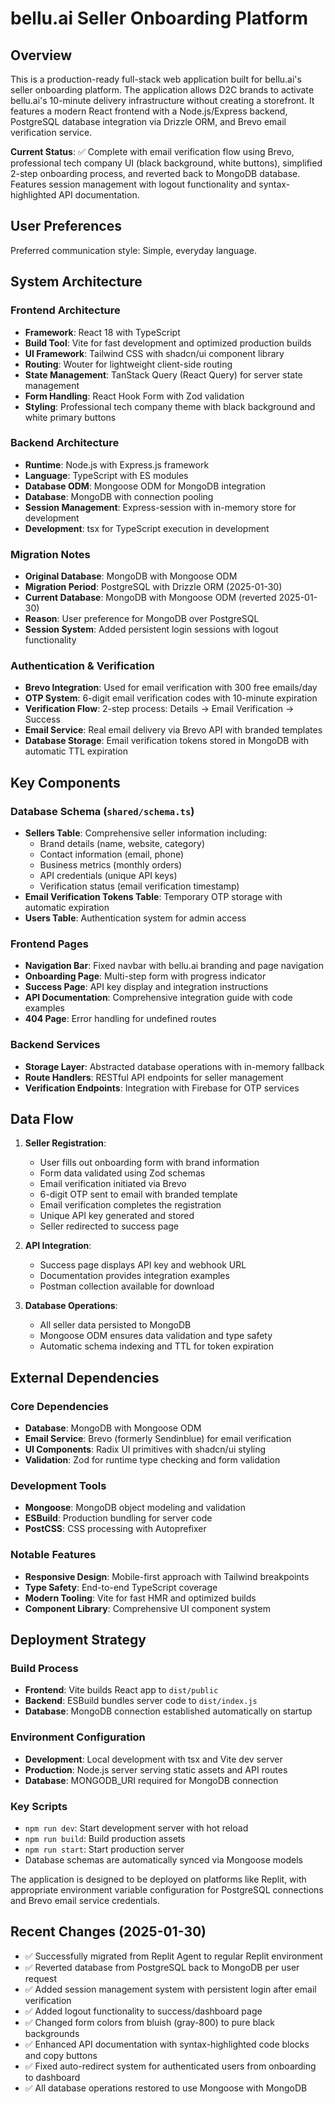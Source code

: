 # bellu.ai Seller Onboarding Platform

## Overview

This is a production-ready full-stack web application built for bellu.ai's seller onboarding platform. The application allows D2C brands to activate bellu.ai's 10-minute delivery infrastructure without creating a storefront. It features a modern React frontend with a Node.js/Express backend, PostgreSQL database integration via Drizzle ORM, and Brevo email verification service.

**Current Status**: ✅ Complete with email verification flow using Brevo, professional tech company UI (black background, white buttons), simplified 2-step onboarding process, and reverted back to MongoDB database. Features session management with logout functionality and syntax-highlighted API documentation.

## User Preferences

Preferred communication style: Simple, everyday language.

## System Architecture

### Frontend Architecture
- **Framework**: React 18 with TypeScript
- **Build Tool**: Vite for fast development and optimized production builds
- **UI Framework**: Tailwind CSS with shadcn/ui component library
- **Routing**: Wouter for lightweight client-side routing
- **State Management**: TanStack Query (React Query) for server state management
- **Form Handling**: React Hook Form with Zod validation
- **Styling**: Professional tech company theme with black background and white primary buttons

### Backend Architecture
- **Runtime**: Node.js with Express.js framework
- **Language**: TypeScript with ES modules
- **Database ODM**: Mongoose ODM for MongoDB integration
- **Database**: MongoDB with connection pooling
- **Session Management**: Express-session with in-memory store for development  
- **Development**: tsx for TypeScript execution in development

### Migration Notes
- **Original Database**: MongoDB with Mongoose ODM
- **Migration Period**: PostgreSQL with Drizzle ORM (2025-01-30)
- **Current Database**: MongoDB with Mongoose ODM (reverted 2025-01-30)
- **Reason**: User preference for MongoDB over PostgreSQL
- **Session System**: Added persistent login sessions with logout functionality

### Authentication & Verification
- **Brevo Integration**: Used for email verification with 300 free emails/day
- **OTP System**: 6-digit email verification codes with 10-minute expiration
- **Verification Flow**: 2-step process: Details → Email Verification → Success
- **Email Service**: Real email delivery via Brevo API with branded templates
- **Database Storage**: Email verification tokens stored in MongoDB with automatic TTL expiration

## Key Components

### Database Schema (`shared/schema.ts`)
- **Sellers Table**: Comprehensive seller information including:
  - Brand details (name, website, category)
  - Contact information (email, phone)
  - Business metrics (monthly orders)
  - API credentials (unique API keys)
  - Verification status (email verification timestamp)
- **Email Verification Tokens Table**: Temporary OTP storage with automatic expiration
- **Users Table**: Authentication system for admin access

### Frontend Pages
- **Navigation Bar**: Fixed navbar with bellu.ai branding and page navigation
- **Onboarding Page**: Multi-step form with progress indicator
- **Success Page**: API key display and integration instructions
- **API Documentation**: Comprehensive integration guide with code examples
- **404 Page**: Error handling for undefined routes

### Backend Services
- **Storage Layer**: Abstracted database operations with in-memory fallback
- **Route Handlers**: RESTful API endpoints for seller management
- **Verification Endpoints**: Integration with Firebase for OTP services

## Data Flow

1. **Seller Registration**:
   - User fills out onboarding form with brand information
   - Form data validated using Zod schemas
   - Email verification initiated via Brevo
   - 6-digit OTP sent to email with branded template
   - Email verification completes the registration
   - Unique API key generated and stored
   - Seller redirected to success page

2. **API Integration**:
   - Success page displays API key and webhook URL
   - Documentation provides integration examples
   - Postman collection available for download

3. **Database Operations**:
   - All seller data persisted to MongoDB
   - Mongoose ODM ensures data validation and type safety
   - Automatic schema indexing and TTL for token expiration

## External Dependencies

### Core Dependencies
- **Database**: MongoDB with Mongoose ODM
- **Email Service**: Brevo (formerly Sendinblue) for email verification
- **UI Components**: Radix UI primitives with shadcn/ui styling
- **Validation**: Zod for runtime type checking and form validation

### Development Tools
- **Mongoose**: MongoDB object modeling and validation
- **ESBuild**: Production bundling for server code
- **PostCSS**: CSS processing with Autoprefixer

### Notable Features
- **Responsive Design**: Mobile-first approach with Tailwind breakpoints
- **Type Safety**: End-to-end TypeScript coverage
- **Modern Tooling**: Vite for fast HMR and optimized builds
- **Component Library**: Comprehensive UI component system

## Deployment Strategy

### Build Process
- **Frontend**: Vite builds React app to `dist/public`
- **Backend**: ESBuild bundles server code to `dist/index.js`
- **Database**: MongoDB connection established automatically on startup

### Environment Configuration
- **Development**: Local development with tsx and Vite dev server
- **Production**: Node.js server serving static assets and API routes
- **Database**: MONGODB_URI required for MongoDB connection

### Key Scripts
- `npm run dev`: Start development server with hot reload
- `npm run build`: Build production assets
- `npm run start`: Start production server
- Database schemas are automatically synced via Mongoose models

The application is designed to be deployed on platforms like Replit, with appropriate environment variable configuration for PostgreSQL connections and Brevo email service credentials.

## Recent Changes (2025-01-30)
- ✅ Successfully migrated from Replit Agent to regular Replit environment
- ✅ Reverted database from PostgreSQL back to MongoDB per user request
- ✅ Added session management system with persistent login after email verification
- ✅ Added logout functionality to success/dashboard page
- ✅ Changed form colors from bluish (gray-800) to pure black backgrounds
- ✅ Enhanced API documentation with syntax-highlighted code blocks and copy buttons
- ✅ Fixed auto-redirect system for authenticated users from onboarding to dashboard
- ✅ All database operations restored to use Mongoose with MongoDB